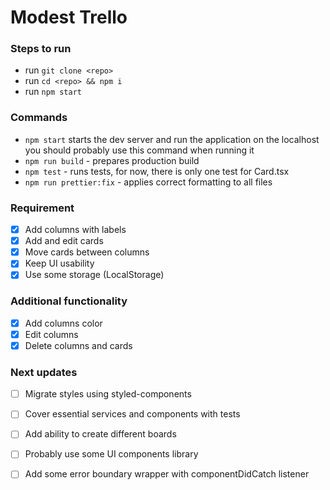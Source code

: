 # Modest Trello

### Steps to run

- run `git clone <repo>`
- run `cd <repo> && npm i`
- run `npm start`

### Commands
- `npm start` starts the dev server and run the application on the localhost 
you should probably use this command when running it
- `npm run build` - prepares production build
- `npm test` - runs tests, for now, there is only one test for Card.tsx
- `npm run prettier:fix` - applies correct formatting to all files

### Requirement
 - [x] Add columns with labels
 - [x] Add and edit cards
 - [x] Move cards between columns
 - [x] Keep UI usability
 - [x] Use some storage (LocalStorage)
 
### Additional functionality
 - [x] Add columns color
 - [x] Edit columns
 - [x] Delete columns and cards

### Next updates
 - [ ] Migrate styles using styled-components
 - [ ] Cover essential services and components with tests
 - [ ] Add ability to create different boards
 - [ ] Probably use some UI components library
 - [ ] Add some error boundary wrapper with componentDidCatch listener
 
